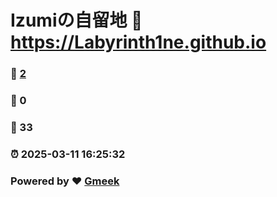 # Izumiの自留地 :link: https://Labyrinth1ne.github.io 
### :page_facing_up: [2](https://Labyrinth1ne.github.io/tag.html) 
### :speech_balloon: 0 
### :hibiscus: 33 
### :alarm_clock: 2025-03-11 16:25:32 
### Powered by :heart: [Gmeek](https://github.com/Meekdai/Gmeek)
